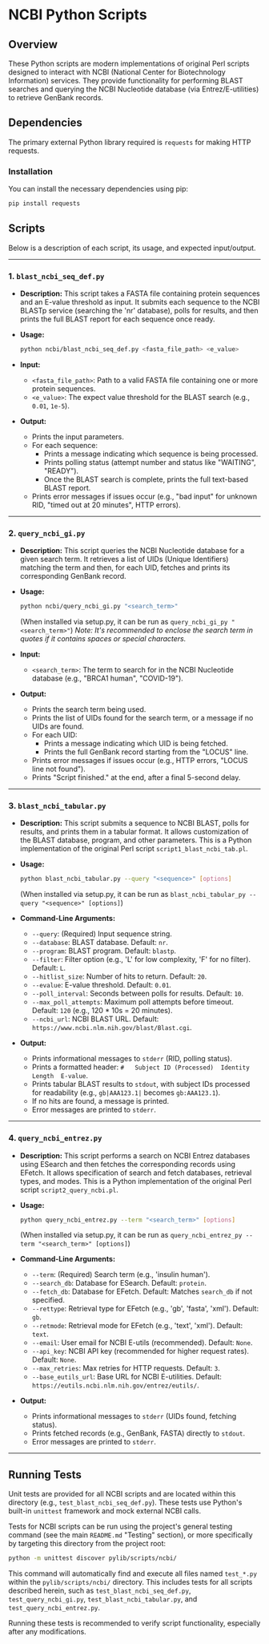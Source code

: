 # NCBI Python Scripts

## Overview

These Python scripts are modern implementations of original Perl scripts designed to interact with NCBI (National Center for Biotechnology Information) services. They provide functionality for performing BLAST searches and querying the NCBI Nucleotide database (via Entrez/E-utilities) to retrieve GenBank records.

## Dependencies

The primary external Python library required is `requests` for making HTTP requests.

### Installation

You can install the necessary dependencies using pip:

```bash
pip install requests
```

## Scripts

Below is a description of each script, its usage, and expected input/output.

---

### 1. `blast_ncbi_seq_def.py`

*   **Description:** This script takes a FASTA file containing protein sequences and an E-value threshold as input. It submits each sequence to the NCBI BLASTp service (searching the 'nr' database), polls for results, and then prints the full BLAST report for each sequence once ready.

*   **Usage:**
    ```bash
    python ncbi/blast_ncbi_seq_def.py <fasta_file_path> <e_value>
    ```

*   **Input:**
    *   `<fasta_file_path>`: Path to a valid FASTA file containing one or more protein sequences.
    *   `<e_value>`: The expect value threshold for the BLAST search (e.g., `0.01`, `1e-5`).

*   **Output:**
    *   Prints the input parameters.
    *   For each sequence:
        *   Prints a message indicating which sequence is being processed.
        *   Prints polling status (attempt number and status like "WAITING", "READY").
        *   Once the BLAST search is complete, prints the full text-based BLAST report.
    *   Prints error messages if issues occur (e.g., "bad input" for unknown RID, "timed out at 20 minutes", HTTP errors).

---

### 2. `query_ncbi_gi.py`

*   **Description:** This script queries the NCBI Nucleotide database for a given search term. It retrieves a list of UIDs (Unique Identifiers) matching the term and then, for each UID, fetches and prints its corresponding GenBank record.

*   **Usage:**
    ```bash
    python ncbi/query_ncbi_gi.py "<search_term>"
    ```
    (When installed via setup.py, it can be run as `query_ncbi_gi_py "<search_term>"`)
    *Note: It's recommended to enclose the search term in quotes if it contains spaces or special characters.*

*   **Input:**
    *   `<search_term>`: The term to search for in the NCBI Nucleotide database (e.g., "BRCA1 human", "COVID-19").

*   **Output:**
    *   Prints the search term being used.
    *   Prints the list of UIDs found for the search term, or a message if no UIDs are found.
    *   For each UID:
        *   Prints a message indicating which UID is being fetched.
        *   Prints the full GenBank record starting from the "LOCUS" line.
    *   Prints error messages if issues occur (e.g., HTTP errors, "LOCUS line not found").
    *   Prints "Script finished." at the end, after a final 5-second delay.

---

### 3. `blast_ncbi_tabular.py`

*   **Description:** This script submits a sequence to NCBI BLAST, polls for results, and prints them in a tabular format. It allows customization of the BLAST database, program, and other parameters. This is a Python implementation of the original Perl script `script1_blast_ncbi_tab.pl`.

*   **Usage:**
    ```bash
    python blast_ncbi_tabular.py --query "<sequence>" [options]
    ```
    (When installed via setup.py, it can be run as `blast_ncbi_tabular_py --query "<sequence>" [options]`)

*   **Command-Line Arguments:**
    *   `--query`: (Required) Input sequence string.
    *   `--database`: BLAST database. Default: `nr`.
    *   `--program`: BLAST program. Default: `blastp`.
    *   `--filter`: Filter option (e.g., 'L' for low complexity, 'F' for no filter). Default: `L`.
    *   `--hitlist_size`: Number of hits to return. Default: `20`.
    *   `--evalue`: E-value threshold. Default: `0.01`.
    *   `--poll_interval`: Seconds between polls for results. Default: `10`.
    *   `--max_poll_attempts`: Maximum poll attempts before timeout. Default: `120` (e.g., 120 * 10s = 20 minutes).
    *   `--ncbi_url`: NCBI BLAST URL. Default: `https://www.ncbi.nlm.nih.gov/blast/Blast.cgi`.

*   **Output:**
    *   Prints informational messages to `stderr` (RID, polling status).
    *   Prints a formatted header: `#	Subject ID (Processed)	Identity	Length	E-value`.
    *   Prints tabular BLAST results to `stdout`, with subject IDs processed for readability (e.g., `gb|AAA123.1|` becomes `gb:AAA123.1`).
    *   If no hits are found, a message is printed.
    *   Error messages are printed to `stderr`.

---

### 4. `query_ncbi_entrez.py`

*   **Description:** This script performs a search on NCBI Entrez databases using ESearch and then fetches the corresponding records using EFetch. It allows specification of search and fetch databases, retrieval types, and modes. This is a Python implementation of the original Perl script `script2_query_ncbi.pl`.

*   **Usage:**
    ```bash
    python query_ncbi_entrez.py --term "<search_term>" [options]
    ```
    (When installed via setup.py, it can be run as `query_ncbi_entrez_py --term "<search_term>" [options]`)

*   **Command-Line Arguments:**
    *   `--term`: (Required) Search term (e.g., 'insulin human').
    *   `--search_db`: Database for ESearch. Default: `protein`.
    *   `--fetch_db`: Database for EFetch. Default: Matches `search_db` if not specified.
    *   `--rettype`: Retrieval type for EFetch (e.g., 'gb', 'fasta', 'xml'). Default: `gb`.
    *   `--retmode`: Retrieval mode for EFetch (e.g., 'text', 'xml'). Default: `text`.
    *   `--email`: User email for NCBI E-utils (recommended). Default: `None`.
    *   `--api_key`: NCBI API key (recommended for higher request rates). Default: `None`.
    *   `--max_retries`: Max retries for HTTP requests. Default: `3`.
    *   `--base_eutils_url`: Base URL for NCBI E-utilities. Default: `https://eutils.ncbi.nlm.nih.gov/entrez/eutils/`.

*   **Output:**
    *   Prints informational messages to `stderr` (UIDs found, fetching status).
    *   Prints fetched records (e.g., GenBank, FASTA) directly to `stdout`.
    *   Error messages are printed to `stderr`.

---

## Running Tests

Unit tests are provided for all NCBI scripts and are located within this directory (e.g., `test_blast_ncbi_seq_def.py`). These tests use Python's built-in `unittest` framework and mock external NCBI calls.

Tests for NCBI scripts can be run using the project's general testing command (see the main `README.md` "Testing" section), or more specifically by targeting this directory from the project root:

```bash
python -m unittest discover pylib/scripts/ncbi/
```

This command will automatically find and execute all files named `test_*.py` within the `pylib/scripts/ncbi/` directory. This includes tests for all scripts described herein, such as `test_blast_ncbi_seq_def.py`, `test_query_ncbi_gi.py`, `test_blast_ncbi_tabular.py`, and `test_query_ncbi_entrez.py`.

Running these tests is recommended to verify script functionality, especially after any modifications.
